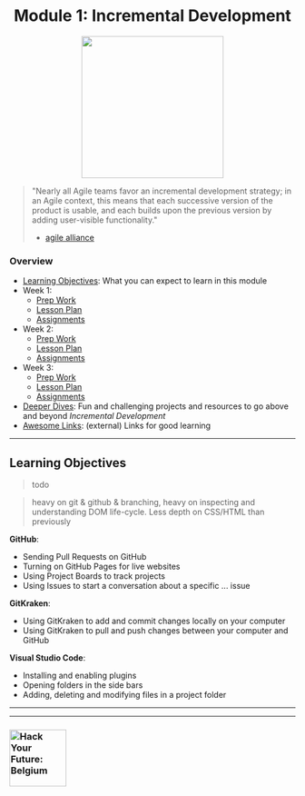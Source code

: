 <h1 id='top' align="center">Module 1: Incremental Development</h1>

<div align="center">
  <a href="https://hackyourfuture.be" target="_blank">
    <img src="https://user-images.githubusercontent.com/18554853/63941625-4c7c3d00-ca6c-11e9-9a76-8d5e3632fe70.jpg" width="250" height="250"/>
  </a>
</div>

> "Nearly all Agile teams favor an incremental development strategy; 
in an Agile context, this means that each successive version of the product is usable, 
and each builds upon the previous version by adding user-visible functionality."  
> - [agile alliance](https://www.agilealliance.org/glossary/incremental-development)

### Overview

* [Learning Objectives](#learning-objectives): What you can expect to learn in this module
* Week 1:
  * [Prep Work](./week-1.md#prep-work)
  * [Lesson Plan](https://hackyourfuturebelgium.github.io/incremental-development/week-1.html)
  * [Assignments](./week-1.md#assignments)
* Week 2:
  * [Prep Work](./week-2.md#prep-work)
  * [Lesson Plan](https://hackyourfuturebelgium.github.io/incremental-development/week-2.html)
  * [Assignments](./week-2.md#assignments)
* Week 3:
  * [Prep Work](./week-3.md#prep-work)
  * [Lesson Plan](https://hackyourfuturebelgium.github.io/incremental-development/week-3.html)
  * [Assignments](./week-3.md#assignments)
* [Deeper Dives](./deeper-dives.md): Fun and challenging projects and resources to go above and beyond _Incremental Development_
* [Awesome Links](https://awesome.hackyourfuture.be): (external) Links for good learning

---

## Learning Objectives

> todo  

> heavy on git & github & branching, heavy on inspecting and understanding DOM life-cycle. Less depth on CSS/HTML than previously


__GitHub__:

* Sending Pull Requests on GitHub
* Turning on GitHub Pages for live websites
* Using Project Boards to track projects
* Using Issues to start a conversation about a specific ... issue

__GitKraken__:

* Using GitKraken to add and commit changes locally on your computer
* Using GitKraken to pull and push changes between your computer and GitHub

__Visual Studio Code__:

* Installing and enabling plugins
* Opening folders in the side bars
* Adding, deleting and modifying files in a project folder


---
---

### <a href="https://hackyourfuture.be" target="_blank"><img src="https://user-images.githubusercontent.com/18554853/63941625-4c7c3d00-ca6c-11e9-9a76-8d5e3632fe70.jpg" width="100" height="100" alt="Hack Your Future: Belgium"></a>
